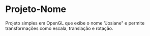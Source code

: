 # Projeto-Nome
Projeto simples em OpenGL que exibe o nome "Josiane" e permite transformações como escala, translação e rotação.
